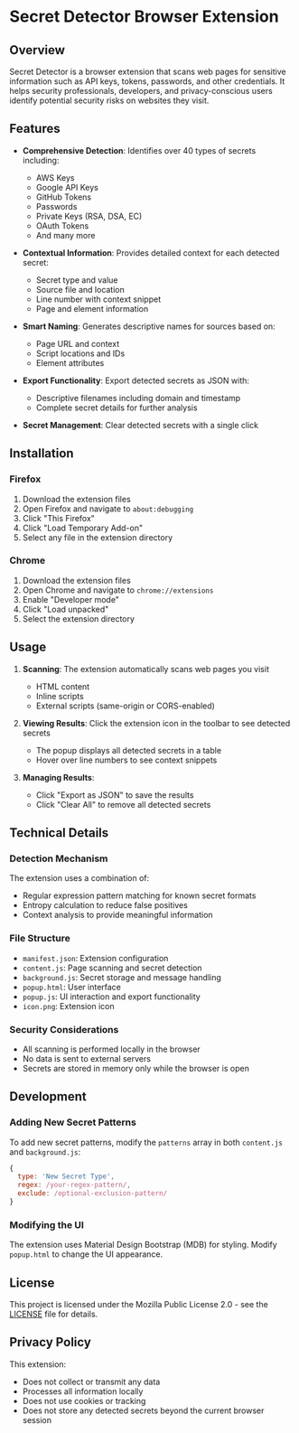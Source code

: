 # Secret Detector Browser Extension

<!-- This Source Code Form is subject to the terms of the Mozilla Public License, v. 2.0.
     If a copy of the MPL was not distributed with this file, You can obtain one at
     https://mozilla.org/MPL/2.0/. -->

## Overview

Secret Detector is a browser extension that scans web pages for sensitive information such as API keys, tokens, passwords, and other credentials. It helps security professionals, developers, and privacy-conscious users identify potential security risks on websites they visit.

## Features

- **Comprehensive Detection**: Identifies over 40 types of secrets including:
  - AWS Keys
  - Google API Keys
  - GitHub Tokens
  - Passwords
  - Private Keys (RSA, DSA, EC)
  - OAuth Tokens
  - And many more

- **Contextual Information**: Provides detailed context for each detected secret:
  - Secret type and value
  - Source file and location
  - Line number with context snippet
  - Page and element information

- **Smart Naming**: Generates descriptive names for sources based on:
  - Page URL and context
  - Script locations and IDs
  - Element attributes

- **Export Functionality**: Export detected secrets as JSON with:
  - Descriptive filenames including domain and timestamp
  - Complete secret details for further analysis

- **Secret Management**: Clear detected secrets with a single click

## Installation

### Firefox

1. Download the extension files
2. Open Firefox and navigate to `about:debugging`
3. Click "This Firefox"
4. Click "Load Temporary Add-on"
5. Select any file in the extension directory

### Chrome

1. Download the extension files
2. Open Chrome and navigate to `chrome://extensions`
3. Enable "Developer mode"
4. Click "Load unpacked"
5. Select the extension directory

## Usage

1. **Scanning**: The extension automatically scans web pages you visit
   - HTML content
   - Inline scripts
   - External scripts (same-origin or CORS-enabled)

2. **Viewing Results**: Click the extension icon in the toolbar to see detected secrets
   - The popup displays all detected secrets in a table
   - Hover over line numbers to see context snippets

3. **Managing Results**:
   - Click "Export as JSON" to save the results
   - Click "Clear All" to remove all detected secrets

## Technical Details

### Detection Mechanism

The extension uses a combination of:

- Regular expression pattern matching for known secret formats
- Entropy calculation to reduce false positives
- Context analysis to provide meaningful information

### File Structure

- `manifest.json`: Extension configuration
- `content.js`: Page scanning and secret detection
- `background.js`: Secret storage and message handling
- `popup.html`: User interface
- `popup.js`: UI interaction and export functionality
- `icon.png`: Extension icon

### Security Considerations

- All scanning is performed locally in the browser
- No data is sent to external servers
- Secrets are stored in memory only while the browser is open

## Development

### Adding New Secret Patterns

To add new secret patterns, modify the `patterns` array in both `content.js` and `background.js`:

```javascript
{ 
  type: 'New Secret Type', 
  regex: /your-regex-pattern/, 
  exclude: /optional-exclusion-pattern/ 
}
```

### Modifying the UI

The extension uses Material Design Bootstrap (MDB) for styling. Modify `popup.html` to change the UI appearance.

## License

This project is licensed under the Mozilla Public License 2.0 - see the [LICENSE](LICENSE) file for details.

## Privacy Policy

This extension:
- Does not collect or transmit any data
- Processes all information locally
- Does not use cookies or tracking
- Does not store any detected secrets beyond the current browser session
